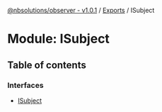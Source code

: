 [@nbsolutions/observer - v1.0.1](../README.md) / [Exports](../modules.md) / ISubject

# Module: ISubject

## Table of contents

### Interfaces

- [ISubject](../interfaces/isubject.isubject-1.md)
